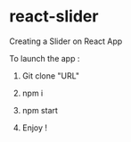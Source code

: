 # react-slider
Creating a Slider on React App

To launch the app : 

1) Git clone "URL"

2) npm i

3) npm start

4) Enjoy !
